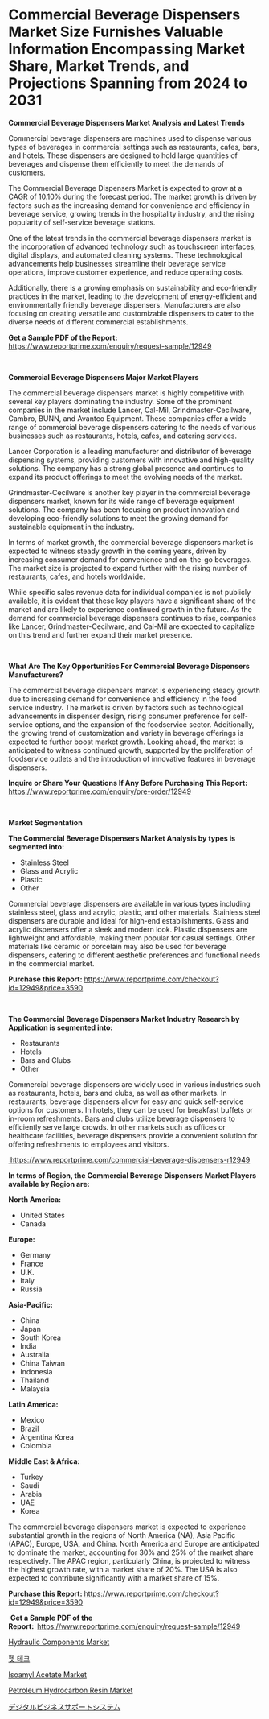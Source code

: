 <p><h1>Commercial Beverage Dispensers Market Size Furnishes Valuable Information Encompassing Market Share, Market Trends, and Projections Spanning from 2024 to 2031</h1></p><p><strong>Commercial Beverage Dispensers Market Analysis and Latest Trends</strong></p>
<p><p>Commercial beverage dispensers are machines used to dispense various types of beverages in commercial settings such as restaurants, cafes, bars, and hotels. These dispensers are designed to hold large quantities of beverages and dispense them efficiently to meet the demands of customers.</p><p>The Commercial Beverage Dispensers Market is expected to grow at a CAGR of 10.10% during the forecast period. The market growth is driven by factors such as the increasing demand for convenience and efficiency in beverage service, growing trends in the hospitality industry, and the rising popularity of self-service beverage stations. </p><p>One of the latest trends in the commercial beverage dispensers market is the incorporation of advanced technology such as touchscreen interfaces, digital displays, and automated cleaning systems. These technological advancements help businesses streamline their beverage service operations, improve customer experience, and reduce operating costs.</p><p>Additionally, there is a growing emphasis on sustainability and eco-friendly practices in the market, leading to the development of energy-efficient and environmentally friendly beverage dispensers. Manufacturers are also focusing on creating versatile and customizable dispensers to cater to the diverse needs of different commercial establishments.</p></p>
<p><strong>Get a Sample PDF of the Report:&nbsp;</strong> <a href="https://www.reportprime.com/enquiry/request-sample/12949">https://www.reportprime.com/enquiry/request-sample/12949</a></p>
<p>&nbsp;</p>
<p><strong>Commercial Beverage Dispensers Major Market Players</strong></p>
<p><p>The commercial beverage dispensers market is highly competitive with several key players dominating the industry. Some of the prominent companies in the market include Lancer, Cal-Mil, Grindmaster-Cecilware, Cambro, BUNN, and Avantco Equipment. These companies offer a wide range of commercial beverage dispensers catering to the needs of various businesses such as restaurants, hotels, cafes, and catering services.</p><p>Lancer Corporation is a leading manufacturer and distributor of beverage dispensing systems, providing customers with innovative and high-quality solutions. The company has a strong global presence and continues to expand its product offerings to meet the evolving needs of the market.</p><p>Grindmaster-Cecilware is another key player in the commercial beverage dispensers market, known for its wide range of beverage equipment solutions. The company has been focusing on product innovation and developing eco-friendly solutions to meet the growing demand for sustainable equipment in the industry.</p><p>In terms of market growth, the commercial beverage dispensers market is expected to witness steady growth in the coming years, driven by increasing consumer demand for convenience and on-the-go beverages. The market size is projected to expand further with the rising number of restaurants, cafes, and hotels worldwide.</p><p>While specific sales revenue data for individual companies is not publicly available, it is evident that these key players have a significant share of the market and are likely to experience continued growth in the future. As the demand for commercial beverage dispensers continues to rise, companies like Lancer, Grindmaster-Cecilware, and Cal-Mil are expected to capitalize on this trend and further expand their market presence.</p></p>
<p>&nbsp;</p>
<p><strong>What Are The Key Opportunities For Commercial Beverage Dispensers Manufacturers?</strong></p>
<p><p>The commercial beverage dispensers market is experiencing steady growth due to increasing demand for convenience and efficiency in the food service industry. The market is driven by factors such as technological advancements in dispenser design, rising consumer preference for self-service options, and the expansion of the foodservice sector. Additionally, the growing trend of customization and variety in beverage offerings is expected to further boost market growth. Looking ahead, the market is anticipated to witness continued growth, supported by the proliferation of foodservice outlets and the introduction of innovative features in beverage dispensers.</p></p>
<p><strong>Inquire or Share Your Questions If Any Before Purchasing This Report:</strong> <a href="https://www.reportprime.com/enquiry/pre-order/12949">https://www.reportprime.com/enquiry/pre-order/12949</a></p>
<p>&nbsp;</p>
<p><strong>Market Segmentation</strong></p>
<p><strong>The Commercial Beverage Dispensers Market Analysis by types is segmented into:</strong></p>
<p><ul><li>Stainless Steel</li><li>Glass and Acrylic</li><li>Plastic</li><li>Other</li></ul></p>
<p><p>Commercial beverage dispensers are available in various types including stainless steel, glass and acrylic, plastic, and other materials. Stainless steel dispensers are durable and ideal for high-end establishments. Glass and acrylic dispensers offer a sleek and modern look. Plastic dispensers are lightweight and affordable, making them popular for casual settings. Other materials like ceramic or porcelain may also be used for beverage dispensers, catering to different aesthetic preferences and functional needs in the commercial market.</p></p>
<p><strong>Purchase this Report:&nbsp;</strong><a href="https://www.reportprime.com/checkout?id=12949&price=3590">https://www.reportprime.com/checkout?id=12949&price=3590</a></p>
<p>&nbsp;</p>
<p><strong>The Commercial Beverage Dispensers Market Industry Research by Application is segmented into:</strong></p>
<p><ul><li>Restaurants</li><li>Hotels</li><li>Bars and Clubs</li><li>Other</li></ul></p>
<p><p>Commercial beverage dispensers are widely used in various industries such as restaurants, hotels, bars and clubs, as well as other markets. In restaurants, beverage dispensers allow for easy and quick self-service options for customers. In hotels, they can be used for breakfast buffets or in-room refreshments. Bars and clubs utilize beverage dispensers to efficiently serve large crowds. In other markets such as offices or healthcare facilities, beverage dispensers provide a convenient solution for offering refreshments to employees and visitors.</p></p>
<p><a href="https://www.reportprime.com/commercial-beverage-dispensers-r12949">&nbsp;https://www.reportprime.com/commercial-beverage-dispensers-r12949</a></p>
<p><strong>In terms of Region, the Commercial Beverage Dispensers Market Players available by Region are:</strong></p>
<p>
    <p> <strong> North America: </strong>
        <ul>
            <li>United States</li>
            <li>Canada</li>
        </ul>
        </p> 
    <p> <strong> Europe: </strong>
        <ul>
            <li>Germany</li>
            <li>France</li>
            <li>U.K.</li>
            <li>Italy</li>
            <li>Russia</li>
        </ul>
        </p> 
    <p> <strong> Asia-Pacific: </strong>
        <ul>
            <li>China</li>
            <li>Japan</li>
            <li>South Korea</li>
            <li>India</li>
            <li>Australia</li>
            <li>China Taiwan</li>
            <li>Indonesia</li>
            <li>Thailand</li>
            <li>Malaysia</li>
        </ul>
        </p> 
    <p> <strong> Latin America: </strong>
        <ul>
            <li>Mexico</li>
            <li>Brazil</li>
            <li>Argentina Korea</li>
            <li>Colombia</li>
        </ul>
        </p> 
    <p> <strong> Middle East & Africa: </strong>
        <ul>
            <li>Turkey</li>
            <li>Saudi</li>
            <li>Arabia</li>
            <li>UAE</li>
            <li>Korea</li>
        </ul>
    </p>
    </p>
<p><p>The commercial beverage dispensers market is expected to experience substantial growth in the regions of North America (NA), Asia Pacific (APAC), Europe, USA, and China. North America and Europe are anticipated to dominate the market, accounting for 30% and 25% of the market share respectively. The APAC region, particularly China, is projected to witness the highest growth rate, with a market share of 20%. The USA is also expected to contribute significantly with a market share of 15%.</p></p>
<p><strong>Purchase this Report: </strong><a href="https://www.reportprime.com/checkout?id=12949&price=3590">https://www.reportprime.com/checkout?id=12949&price=3590</a></p>
<p>&nbsp;<strong>Get a Sample PDF of the Report:&nbsp;&nbsp;</strong><a href="https://www.reportprime.com/enquiry/request-sample/12949">https://www.reportprime.com/enquiry/request-sample/12949</a></p>
<p><strong></strong></p>
<p><p><a href="https://github.com/jhcraigie/Market-Research-Report-List-2/blob/main/hydraulic-components-market.md">Hydraulic Components Market</a></p><p><a href="https://github.com/vsn7qpua81q/Market-Research-Report-List-1/blob/main/231816719186.md">펫 테크</a></p><p><a href="https://issuu.com/reportprime-2/docs/isoamyl-acetate-market-size-2030.pptx">Isoamyl Acetate Market</a></p><p><a href="https://issuu.com/reportprime-2/docs/petroleum-hydrocarbon-resin-market-size-2030.pptx">Petroleum Hydrocarbon Resin Market</a></p><p><a href="https://github.com/xnljig2898992/Market-Research-Report-List-1/blob/main/726754620738.md">デジタルビジネスサポートシステム</a></p></p>